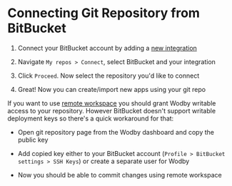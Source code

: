 # Connecting Git Repository from BitBucket

1. Connect your BitBucket account by adding a [new integration](../../integrations/README.md)

2. Navigate `My repos > Connect`, select BitBucket and your integration

3. Click `Proceed`. Now select the repository you'd like to connect 

4. Great! Now you can create/import new apps using your git repo

If you want to use [remote workspace](../../apps/remote-workspace/README.md) you should grant Wodby writable access to your repository. However BitBucket doesn't support writable deployment keys so there's a quick workaround for that: 

* Open git repository page from the Wodby dashboard and copy the public key

* Add copied key either to your BitBucket account (`Profile > BitBucket settings > SSH Keys`) or create a separate user for Wodby
 
* Now you should be able to commit changes using remote workspace
